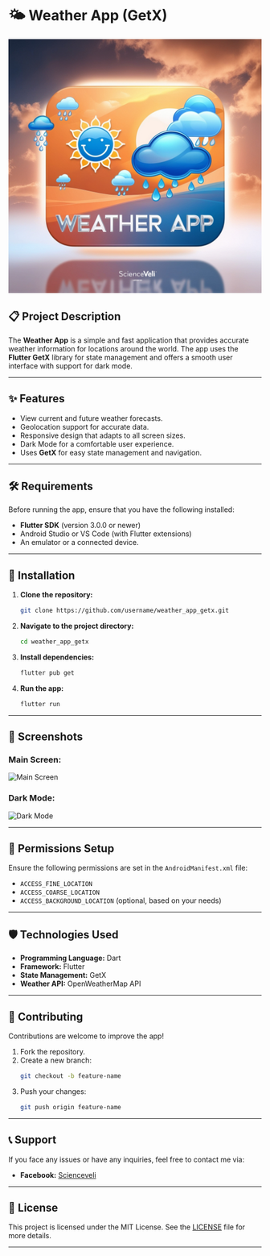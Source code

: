 
# 🌤 Weather App (GetX)

![Weather App Banner](https://github.com/Scienceveli/Weather-Flutter/blob/main/Banner.jpg)

## 📋 **Project Description**
The **Weather App** is a simple and fast application that provides accurate weather information for locations around the world. The app uses the **Flutter GetX** library for state management and offers a smooth user interface with support for dark mode.

---

## ✨ **Features**
- View current and future weather forecasts.
- Geolocation support for accurate data.
- Responsive design that adapts to all screen sizes.
- Dark Mode for a comfortable user experience.
- Uses **GetX** for easy state management and navigation.

---

## 🛠 **Requirements**
Before running the app, ensure that you have the following installed:

- **Flutter SDK** (version 3.0.0 or newer)
- Android Studio or VS Code (with Flutter extensions)
- An emulator or a connected device.

---

## 🚀 **Installation**
1. **Clone the repository:**
   ```bash
   git clone https://github.com/username/weather_app_getx.git
   ```
2. **Navigate to the project directory:**
   ```bash
   cd weather_app_getx
   ```
3. **Install dependencies:**
   ```bash
   flutter pub get
   ```
4. **Run the app:**
   ```bash
   flutter run
   ```

---

## 📱 **Screenshots**
### Main Screen:
![Main Screen](https://via.placeholder.com/400x800?text=Main+Screen)

### Dark Mode:
![Dark Mode](https://via.placeholder.com/400x800?text=Dark+Mode)

---

## 🔧 **Permissions Setup**
Ensure the following permissions are set in the `AndroidManifest.xml` file:
- `ACCESS_FINE_LOCATION`
- `ACCESS_COARSE_LOCATION`
- `ACCESS_BACKGROUND_LOCATION` (optional, based on your needs)

---

## 🛡 **Technologies Used**
- **Programming Language:** Dart
- **Framework:** Flutter
- **State Management:** GetX
- **Weather API:** OpenWeatherMap API

---

## 🌟 **Contributing**
Contributions are welcome to improve the app!  
1. Fork the repository.
2. Create a new branch:
   ```bash
   git checkout -b feature-name
   ```
3. Push your changes:
   ```bash
   git push origin feature-name
   ```

---

## 📞 **Support**
If you face any issues or have any inquiries, feel free to contact me via:  
- **Facebook:** [Scienceveli](https://www.facebook.com/sciencael)

---

## 📝 **License**
This project is licensed under the MIT License. See the [LICENSE](LICENSE) file for more details.

---

